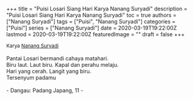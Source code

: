 +++
title = "Puisi Losari Siang Hari Karya Nanang Suryadi"
description = "Puisi Losari Siang Hari Karya Nanang Suryadi"
toc = true
authors = ["Nanang Suryadi"]
tags = ["Puisi", "Nanang Suryadi"]
categories = ["Puisi"]
series = ["Nanang Suryadi"]
date = 2020-03-19T19:22:00Z
lastmod = 2020-03-19T19:22:00Z
featuredImage = ""
draft = false
+++

<div style="text-align: justify;">
<div style="font-size: small;">Karya <a href="/authors/nanang-suryadi/" target="_blank">Nanang Suryadi</a></div><br />
Pantai Losari bermandi cahaya matahari.<br />
Biru laut. Laut biru. Kapal dan perahu melaju.<br />
Hari yang cerah. Langit yang biru.<br />
Tersenyum padamu<br /><br />- Dangau: Padang Japang, 11 -</div>
